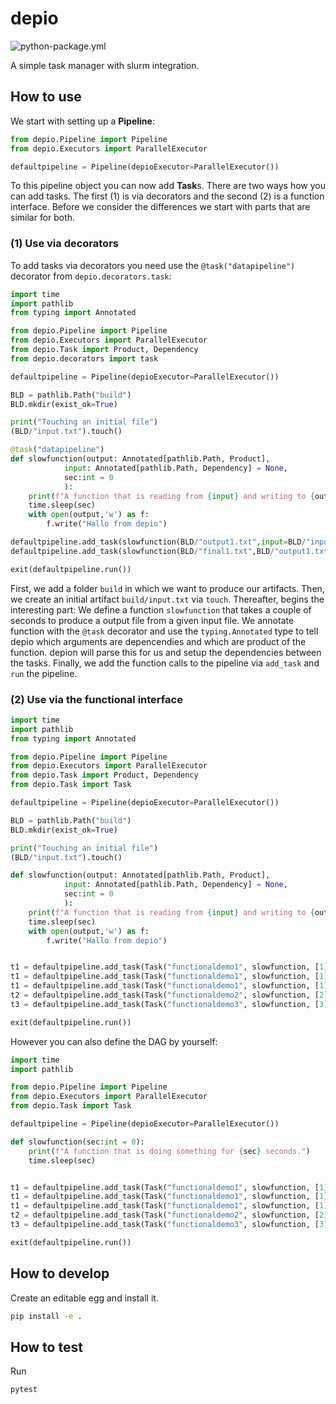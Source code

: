 # depio
![python-package.yml](https://github.com/noppelmax/depio/actions/workflows/python-package.yml/badge.svg)

A simple task manager with slurm integration.

## How to use
We start with setting up a **Pipeline**:
```python
from depio.Pipeline import Pipeline
from depio.Executors import ParallelExecutor

defaultpipeline = Pipeline(depioExecutor=ParallelExecutor())
```
To this pipeline object you can now add **Task**s.
There are two ways how you can add tasks. 
The first (1) is via decorators and the second (2) is a function interface.
Before we consider the differences we start with parts that are similar for both.

### (1) Use via decorators
To add tasks via decorators you need use the `@task("datapipeline")` decorator from `depio.decorators.task`:
```python
import time
import pathlib
from typing import Annotated

from depio.Pipeline import Pipeline
from depio.Executors import ParallelExecutor
from depio.Task import Product, Dependency
from depio.decorators import task

defaultpipeline = Pipeline(depioExecutor=ParallelExecutor())

BLD = pathlib.Path("build")
BLD.mkdir(exist_ok=True)

print("Touching an initial file")
(BLD/"input.txt").touch()

@task("datapipeline")
def slowfunction(output: Annotated[pathlib.Path, Product],
            input: Annotated[pathlib.Path, Dependency] = None,
            sec:int = 0
            ):
    print(f"A function that is reading from {input} and writing to {output} in {sec} seconds.")
    time.sleep(sec)
    with open(output,'w') as f:
        f.write("Hallo from depio")

defaultpipeline.add_task(slowfunction(BLD/"output1.txt",input=BLD/"input.txt", sec=2))
defaultpipeline.add_task(slowfunction(BLD/"final1.txt",BLD/"output1.txt", sec=1))

exit(defaultpipeline.run())
```

First, we add a folder `build` in which we want to produce our artifacts.
Then, we create an initial artifact `build/input.txt` via `touch`.
Thereafter, begins the interesting part: 
We define a function `slowfunction` that takes a couple of seconds to produce a output file from a given input file.
We annotate function with the `@task` decorator and use the `typing.Annotated` type to tell depio which arguments are depencendies and which are product of the function.
depion will parse this for us and setup the dependencies between the tasks.
Finally, we add the function calls to the pipeline via `add_task` and `run` the pipeline.
 


### (2) Use via the functional interface

```python
import time
import pathlib
from typing import Annotated

from depio.Pipeline import Pipeline
from depio.Executors import ParallelExecutor
from depio.Task import Product, Dependency
from depio.Task import Task

defaultpipeline = Pipeline(depioExecutor=ParallelExecutor())

BLD = pathlib.Path("build")
BLD.mkdir(exist_ok=True)

print("Touching an initial file")
(BLD/"input.txt").touch()

def slowfunction(output: Annotated[pathlib.Path, Product],
            input: Annotated[pathlib.Path, Dependency] = None,
            sec:int = 0
            ):
    print(f"A function that is reading from {input} and writing to {output} in {sec} seconds.")
    time.sleep(sec)
    with open(output,'w') as f:
        f.write("Hallo from depio")


t1 = defaultpipeline.add_task(Task("functionaldemo1", slowfunction, [1]))
t1 = defaultpipeline.add_task(Task("functionaldemo1", slowfunction, [1]))
t1 = defaultpipeline.add_task(Task("functionaldemo1", slowfunction, [1]))
t2 = defaultpipeline.add_task(Task("functionaldemo2", slowfunction, [2], depends_on=[t1]))
t3 = defaultpipeline.add_task(Task("functionaldemo3", slowfunction, [3], depends_on=[t2]))

exit(defaultpipeline.run())
```

However you can also define the DAG by yourself:
```python
import time
import pathlib

from depio.Pipeline import Pipeline
from depio.Executors import ParallelExecutor
from depio.Task import Task

defaultpipeline = Pipeline(depioExecutor=ParallelExecutor())

def slowfunction(sec:int = 0):
    print(f"A function that is doing something for {sec} seconds.")
    time.sleep(sec)


t1 = defaultpipeline.add_task(Task("functionaldemo1", slowfunction, [1]))
t1 = defaultpipeline.add_task(Task("functionaldemo1", slowfunction, [1]))
t1 = defaultpipeline.add_task(Task("functionaldemo1", slowfunction, [1]))
t2 = defaultpipeline.add_task(Task("functionaldemo2", slowfunction, [2], depends_on=[t1]))
t3 = defaultpipeline.add_task(Task("functionaldemo3", slowfunction, [3], depends_on=[t2]))

exit(defaultpipeline.run())
```


## How to develop
Create an editable egg and install it.

```bash
pip install -e .
```

## How to test
Run
```bash
pytest
```


